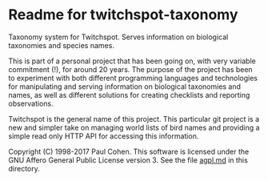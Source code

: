 # Readme for twitchspot-taxonomy

Taxonomy system for Twitchspot. Serves information on biological taxonomies and
species names.

This is part of a personal project that has been going on, with very variable
commitment (!), for around 20 years. The purpose of the project has been to
experiment with both different programming languages and technologies for
manipulating and serving information on biological taxonomies and names, as
well as different solutions for creating checklists and reporting observations.

Twitchspot is the general name of this project. This particular git project is
a new and simpler take on managing world lists of bird names and providing a
simple read only HTTP API for accessing this information.

Copyright (C) 1998-2017 Paul Cohen. 
This software is licensed under the GNU Affero General Public License version 3.
See the file [agpl.md](agpl.md) in this directory.
